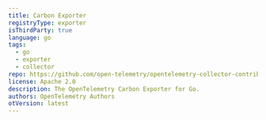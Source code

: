 ```yaml
---
title: Carbon Exporter
registryType: exporter
isThirdParty: true
language: go
tags:
  - go
  - exporter
  - collector
repo: https://github.com/open-telemetry/opentelemetry-collector-contrib/tree/main/exporter/carbonexporter
license: Apache 2.0
description: The OpenTelemetry Carbon Exporter for Go.
authors: OpenTelemetry Authors
otVersion: latest
---
```

